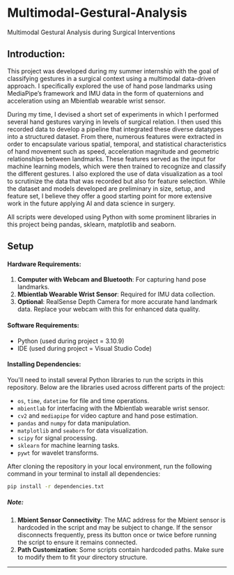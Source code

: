# Multimodal-Gestural-Analysis
Multimodal Gestural Analysis during Surgical Interventions

## Introduction:

This project was developed during my summer internship with the goal of classifying gestures in a surgical context using a multimodal data-driven approach. I specifically explored the use of hand pose landmarks using MediaPipe’s framework and IMU data in the form of quaternions and acceleration using an Mbientlab wearable wrist sensor. 

During my time, I devised a short set of experiments in which I performed several hand gestures varying in levels of surgical relation. I then used this recorded data to develop a pipeline that integrated these diverse datatypes into a structured dataset. From there, numerous features were extracted in order to encapsulate various spatial, temporal, and statistical characteristics of hand movement such as speed, acceleration magnitude and geometric relationships between landmarks. These features served as the input for machine learning models, which were then trained to recognize and classify the different gestures. I also explored the use of data visualization as a tool to scrutinize the data that was recorded but also for feature selection. While the dataset and models developed are preliminary in size, setup, and feature set, I believe they offer a good starting point for more extensive work in the future applying AI and data science in surgery.

All scripts were developed using Python with some prominent libraries in this project being pandas, sklearn, matplotlib and seaborn.

## Setup 

#### Hardware Requirements:

1. **Computer with Webcam and Bluetooth**: For capturing hand pose landmarks.
2. **Mbientlab Wearable Wrist Sensor**: Required for IMU data collection.
3. **Optional**: RealSense Depth Camera for more accurate hand landmark data. Replace your webcam with this for enhanced data quality.

#### Software Requirements:

- Python (used during project = 3.10.9)
- IDE (used during project = Visual Studio Code)
  
#### Installing Dependencies:

You'll need to install several Python libraries to run the scripts in this repository. Below are the libraries used across different parts of the project:

- `os`, `time`, `datetime` for file and time operations.
- `mbientlab` for interfacing with the Mbientlab wearable wrist sensor.
- `cv2` and `mediapipe` for video capture and hand pose estimation.
- `pandas` and `numpy` for data manipulation.
- `matplotlib` and `seaborn` for data visualization.
- `scipy` for signal processing.
- `sklearn` for machine learning tasks.
- `pywt` for wavelet transforms.

After cloning the repository in your local environment, run the following command in your terminal to install all dependencies:

```bash
pip install -r dependencies.txt
```

##### Note:

1. **Mbient Sensor Connectivity**: The MAC address for the Mbient sensor is hardcoded in the script and may be subject to change. If the sensor disconnects frequently, press its button once or twice before running the script to ensure it remains connected.
2. **Path Customization**: Some scripts contain hardcoded paths. Make sure to modify them to fit your directory structure.

---
